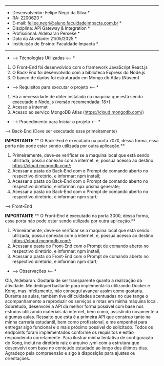 * *********************************************************************	*
* Desenvolvedor: Felipe Negri da Silva						*
* RA: 2200620										*
* E-mail: felipe.negri@aluno.faculdadeimpacta.com.br				*
* Disciplina: APi Gateway & Integration						*
* Profissional: Aldebaran Perseke							*
* Data da Atividade: 21/05/2025							*
* Instituição de Ensino: Faculdade Impacta					*
* *********************************************************************	*

* --> Técnologias Utilizadas <-- *

1) O Front-End foi desenvolvido com o framework JavaScript React.js
2) O Back-End foi desenvolvido com a biblioteca Express do Node.js
3) O banco de dados foi estruturado em Mongo.db Atlas (Nuvem)

* --> Requisitos para executar o projeto <-- *
1) Há a necessidade de obter instalado na maquina que está sendo executado o Node.js (versão recomendada: 18+)
2) Acesso a internet
3) Acesso ao serviço MongoDB Atlas (https://cloud.mongodb.com/)

* --> Procedimento para Iniciar o projeto <-- *

--> Back-End (Deve ser executado esse primeiramente)

**IMPORTANTE**
** O Back-End é executado na porta 7070, dessa forma, essa porta não pode estar sendo utilizada por outra aplicação.**

1) Primeiramente, deve-se verificar se a maquina local que está sendo utilizada, possui conexão com a internet, e, possua acesso ao destino https://cloud.mongodb.com/;
2) Acessar a pasta do Back-End com o Prompt de comando aberto no respectivo diretório, e informar: npm install;
3) Acessar a pasta do Back-End com o Prompt de comando aberto no respectivo diretório, e informar: npx prisma generate;
4) Acessar a pasta do Back-End com o Prompt de comando aberto no respectivo diretório, e informar: npm start;

--> Front-End 

**IMPORTANTE**
** O Front-End é executado na porta 3000, dessa forma, essa porta não pode estar sendo utilizada por outra aplicação.**

1) Primeiramente, deve-se verificar se a maquina local que está sendo utilizada, possui conexão com a internet, e, possua acesso ao destino https://cloud.mongodb.com/;
2) Acessar a pasta do Front-End com o Prompt de comando aberto no respectivo diretório, e informar: npm install;
3) Acessar a pasta do Front-End com o Prompt de comando aberto no respectivo diretório, e informar: npm start;

* --> Observações <-- *

Olá, Aldebaran.
Gostaria de ser transparente quanto a realização da atividade. Me dediquei bastante para implementá-la utilizando Docker e Kong, mas infelizmente, não consegui avançar assim como gostaria. Durante as aulas, também tive dificuldades acentuadas no que tange o acompanhamento a reproduzir os serviços e rotas em minha máquina local. Sobretudo, desenvolvi a API da melhor forma possível com base nos estudos utilizando materiais da internet, bem como, assistindo novamente a algumas aulas. Ressalto que esta é a primeira API que construo tanto na minha carreria estudantil, bem como profissional, e me empenhei para entregar algo funcional e o mais próximo possível do solicitado. Todos os endpoints foram implementados conforme os requisitos e estão respondendo corretamente.
Para ilustrar minha tentativa de configuração do Kong, incluí no diretório raiz o arquivo .yml com a estrutura que desenvolvi com base no conteúdo estudado ao longo dos últimos dias.
Agradeço pela compreensão e sigo à disposição para ajustes ou orientações.
